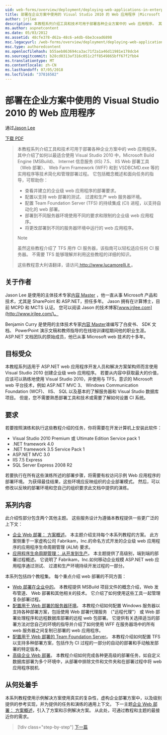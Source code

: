 ```yaml
---
uid: web-forms/overview/deployment/deploying-web-applications-in-enterprise-scenarios/deploying-web-applications-in-enterprise-scenarios
title: 部署在企业方案中使用的 Visual Studio 2010 的 Web 应用程序 |Microsoft Docs
author: jrjlee
description: 本教程系列介绍工具和技术可用于部署各种企业方案中的 web 应用程序。 其中介绍了如何以充分利用...
ms.author: aspnetcontent
ms.date: 05/03/2012
ms.assetid: 48cfe378-d62a-48c6-a4db-6be3cead6898
msc.legacyurl: /web-forms/overview/deployment/deploying-web-applications-in-enterprise-scenarios/deploying-web-applications-in-enterprise-scenarios
msc.type: authoredcontent
ms.openlocfilehash: b55aeb863694ca3ac71f2a1a46d11981e178dcb4
ms.sourcegitcommit: b28cd0313af316c051c2ff8549865bff67f2fbb4
ms.translationtype: MT
ms.contentlocale: zh-CN
ms.lasthandoff: 07/05/2018
ms.locfileid: "37816582"
---
```

<a name="deploying-web-applications-in-enterprise-scenarios-using-visual-studio-2010"></a>部署在企业方案中使用的 Visual Studio 2010 的 Web 应用程序
====================
通过[Jason Lee](https://github.com/jrjlee)

[下载 PDF](https://msdnshared.blob.core.windows.net/media/MSDNBlogsFS/prod.evol.blogs.msdn.com/CommunityServer.Blogs.Components.WeblogFiles/00/00/00/63/56/8130.DeployingWebAppsInEnterpriseScenarios.pdf)

> 本教程系列介绍工具和技术可用于部署各种企业方案中的 web 应用程序。 其中介绍了如何以最适合使用 Visual Studio 2010 中，Microsoft Build Engine (MSBuild)、 Internet 信息服务 (IIS) 7.5、 IIS Web 部署工具 （Web 部署）、 Web Farm Framework (WFF) 和到 VSDBCMD.exe 等的实用程序等技术简化和管理部署过程。 它包括概念概述和面向任务的指导，可帮助你：
> 
> - 查看并建立的企业级 web 应用程序的部署要求。
> - 配置以支持 web 部署的测试、 过渡和生产 web 服务器环境。
> - 配置 Team Foundation Server (TFS) 的持续集成 (CI) 进程，以支持自动化的 web 部署。
> - 部署到不同服务器环境使用不同的要求和限制的企业级 web 应用程序。
> - 将更改部署到不同的服务器环境中运行的 web 应用程序。
> 
> > [!NOTE]
> > 虽然这些教程介绍了 TFS 用作 CI 服务器，该指南可以轻松适应任何 CI 服务器。 不需要 TFS 能够理解并利用这些教程的详细的知识。
> 
> 
> 这些教程意大利语翻译，请访问[ http://www.lucamorelli.it ](http://www.lucamorelli.it)。


## <a name="about-the-authors"></a>关于作者

Jason Lee 是使用的主体技术专家[内容 Master](http://www.contentmaster.com/) ，他一直从事 Microsoft 产品和技术，尤其是 SharePoint 和 ASP.NET，担任多年。 Jason 拥有在计算博士，目前 MCPD 和 MCTS 认证。 您可以阅读 Jason 的技术博客[www.jrjlee.com](http://www.jrjlee.com/)。

Benjamin Curry 是使用的主体技术专家[内容 Master](http://www.contentmaster.com/)谁编写了白皮书、 SDK 文档、 PowerPoint 演示文稿和教师指导的在线培训课程期间他的职业生涯。 ASP.NET 文档团队的原始成员，他已从事 Microsoft web 技术的十多年。

## <a name="target-audience"></a>目标受众

本教程系列适用于 ASP.NET web 应用程序开发人员和解决方案架构师而言使用 Visual Studio 2010 创建企业级 web 应用程序。 若要从内容中获取最大的价值，应该可以熟练地使用 Visual Studio 2010，并使用与 TFS，意识的 Microsoft web 平台技术，例如 ASP.NET MVC 3、 Windows Communication Foundation (WCF)、 IIS、 SQL 以及基本的了解服务器和 Visual Studio 数据库项目。 但是，您不需要熟悉部署工具和技术或需要了解如何设置 CI 系统。

## <a name="requirements"></a>要求

若要按照演练和执行这些教程介绍的任务，你将需要在开发计算机上安装此软件：

- Visual Studio 2010 Premium 或 Ultimate Edition Service pack 1
- .NET framework 4.0
- .NET framework 3.5 Service Pack 1
- ASP.NET MVC 3.0
- IIS 7.5 Express
- SQL Server Express 2008 R2

若要执行在所有这些演练所述的部署步骤，将需要有权访问示例 Web 应用程序的部署环境。 为获得最佳结果，这些环境应反映组织的企业部署模式。 然后，可以修改以反映的部署环境和您自己的组织要求此文档中提供的演练。

## <a name="series-contents"></a>系列内容

此介绍性部分包含两个其他主题。 这些服务设计为遵循本教程提供一些更广泛的上下文：

- [企业 Web 部署： 方案概述](enterprise-web-deployment-scenario-overview.md)。 本主题介绍支持每个本系列教程的方案。 此方案侧重于一家虚构公司 Fabrikam，Inc.的命名方式开发的企业级 web 应用程序的应用程序生命周期管理 (ALM) 要求。
- [应用程序生命周期管理： 从开发到生产](application-lifecycle-management-from-development-to-production.md)。 本主题提供了高级别，端到端的部署过程概述。 它说明了 Fabrikam，Inc.如何移动企业规模 ASP.NET web 应用程序通过测试、 过渡和生产环境持续开发过程的一部分。

本系列包括四个教程集。 每个重点介绍 web 部署的不同方面：

- [Web 部署在企业中的](../web-deployment-in-the-enterprise/web-deployment-in-the-enterprise.md)。 本教程提供 MSBuild 项目文件的概念介绍，Web 发布管道、 Web 部署和其他相关的技术。 它介绍了如何使用这些工具一起管理复杂部署过程。
- [配置用于 Web 部署的服务器环境](../configuring-server-environments-for-web-deployment/configuring-server-environments-for-web-deployment.md)。 本教程介绍如何配置 Windows 服务器以支持各种部署方案，包括使用 Web 部署代理服务 （"远程代理"） 或 Web 部署处理程序和远程数据库部署的远程 web 包部署。 它提供有关选择适当的部署方法对您自己的环境的指导并介绍了如何使用 WFF 在服务器场中的所有 web 服务器之间复制已部署的 web 应用程序。
- [配置用于 Web 部署的 Team Foundation Server](../configuring-team-foundation-server-for-web-deployment/configuring-team-foundation-server-for-web-deployment.md)。 本教程介绍如何配置 TFS 以支持多种部署方案，包括作为 CI 过程的一部分的自动的部署和手动触发部署的特定版本。
- [高级企业 Web 部署](../advanced-enterprise-web-deployment/advanced-enterprise-web-deployment.md)。 本教程介绍如何完成各种更高级的部署任务，如自定义数据库部署为多个环境中，从部署中排除文件和文件夹和在部署过程中将 web 应用程序脱机.

## <a name="where-to-start"></a>从何处着手

本系列教程使用示例解决方案使用真实的复杂性，虚构企业部署方案中，以及级别提供的参考实现，并为提供的任务和演练的通用上下文。 下一主题[企业 Web 部署： 方案概述](enterprise-web-deployment-scenario-overview.md)，引入了方案和示例解决方案。 从此处，可通过教程和主题的最接近你的需求。

> [!div class="step-by-step"]
> [下一篇](enterprise-web-deployment-scenario-overview.md)
